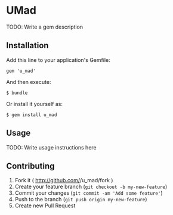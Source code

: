 # UMad

TODO: Write a gem description

## Installation

Add this line to your application's Gemfile:

    gem 'u_mad'

And then execute:

    $ bundle

Or install it yourself as:

    $ gem install u_mad

## Usage

TODO: Write usage instructions here

## Contributing

1. Fork it ( http://github.com/<my-github-username>/u_mad/fork )
2. Create your feature branch (`git checkout -b my-new-feature`)
3. Commit your changes (`git commit -am 'Add some feature'`)
4. Push to the branch (`git push origin my-new-feature`)
5. Create new Pull Request
